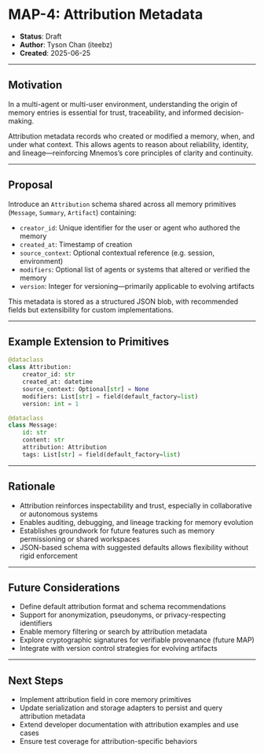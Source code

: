 # MAP-4: Attribution Metadata

- **Status**: Draft  
- **Author**: Tyson Chan (iteebz)  
- **Created**: 2025-06-25

---

## Motivation

In a multi-agent or multi-user environment, understanding the origin of memory entries is essential for trust, traceability, and informed decision-making.

Attribution metadata records who created or modified a memory, when, and under what context. This allows agents to reason about reliability, identity, and lineage—reinforcing Mnemos’s core principles of clarity and continuity.

---

## Proposal

Introduce an `Attribution` schema shared across all memory primitives (`Message`, `Summary`, `Artifact`) containing:

- `creator_id`: Unique identifier for the user or agent who authored the memory  
- `created_at`: Timestamp of creation  
- `source_context`: Optional contextual reference (e.g. session, environment)  
- `modifiers`: Optional list of agents or systems that altered or verified the memory  
- `version`: Integer for versioning—primarily applicable to evolving artifacts  

This metadata is stored as a structured JSON blob, with recommended fields but extensibility for custom implementations.

---

## Example Extension to Primitives

```python
@dataclass
class Attribution:
    creator_id: str
    created_at: datetime
    source_context: Optional[str] = None
    modifiers: List[str] = field(default_factory=list)
    version: int = 1

@dataclass
class Message:
    id: str
    content: str
    attribution: Attribution
    tags: List[str] = field(default_factory=list)
```

---

## Rationale

- Attribution reinforces inspectability and trust, especially in collaborative or autonomous systems  
- Enables auditing, debugging, and lineage tracking for memory evolution  
- Establishes groundwork for future features such as memory permissioning or shared workspaces  
- JSON-based schema with suggested defaults allows flexibility without rigid enforcement

---

## Future Considerations

- Define default attribution format and schema recommendations  
- Support for anonymization, pseudonyms, or privacy-respecting identifiers  
- Enable memory filtering or search by attribution metadata  
- Explore cryptographic signatures for verifiable provenance (future MAP)  
- Integrate with version control strategies for evolving artifacts

---

## Next Steps

- Implement attribution field in core memory primitives  
- Update serialization and storage adapters to persist and query attribution metadata  
- Extend developer documentation with attribution examples and use cases  
- Ensure test coverage for attribution-specific behaviors